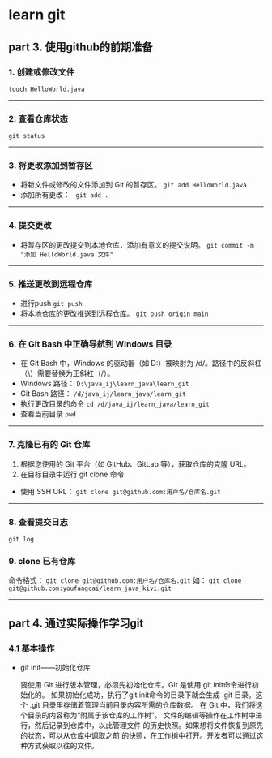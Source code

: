 learn git
===
## part 3. 使用github的前期准备

### 1. 创建或修改文件
`touch HelloWorld.java`
- - -

### 2. 查看仓库状态
`git status`

- - -
### 3. 将更改添加到暂存区
 - 将新文件或修改的文件添加到 Git 的暂存区。
	`git add HelloWorld.java`
 -  添加所有更改：
	` git add .`
---
### 4. 提交更改
- 将暂存区的更改提交到本地仓库，添加有意义的提交说明。
    `git commit -m "添加 HelloWorld.java 文件"`
---
### 5. 推送更改到远程仓库

- 进行push
	`git push`
- 将本地仓库的更改推送到远程仓库。
	`git push origin main`
---
### 6. 在 Git Bash 中正确导航到 Windows 目录
- 在 Git Bash 中，Windows 的驱动器（如 D:）被映射为 /d/。路径中的反斜杠（\）需要替换为正斜杠（/）。
- Windows 路径：
`D:\java_ij\learn_java\learn_git`
- Git Bash 路径：
`/d/java_ij/learn_java/learn_git`
-  执行更改目录的命令
`cd /d/java_ij/learn_java/learn_git`
- 查看当前目录
`pwd`
---
### 7. 克隆已有的 Git 仓库
  1. 根据您使用的 Git 平台（如 GitHub、GitLab 等），获取仓库的克隆 URL。
  2. 在目标目录中运行 git clone 命令.

  - 使用 SSH URL：
    `git clone git@github.com:用户名/仓库名.git`
---
### 8. 查看提交日志
  `git log`

### 9. clone 已有仓库

命令格式：
`git clone git@github.com:用户名/仓库名.git`
如：
`git clone git@github.com:youfangcai/learn_java_kivi.git`

---
## part 4. 通过实际操作学习git

### 4.1  基本操作
- git init——初始化仓库

  要使用 Git 进行版本管理，必须先初始化仓库。Git 是使用 git
init命令进行初始化的。
  如果初始化成功，执行了git init命令的目录下就会生成 .git 目录。这个 .git 目录里存储着管理当前目录内容所需的仓库数据。
  在 Git 中，我们将这个目录的内容称为“附属于该仓库的工作树”。 文件的编辑等操作在工作树中进行，然后记录到仓库中，以此管理文件 的历史快照。如果想将文件恢复到原先的状态，可以从仓库中调取之前 的快照，在工作树中打开。开发者可以通过这种方式获取以往的文件。